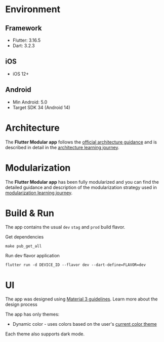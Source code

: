 # Environment

## Framework
- Flutter: 3.16.5
- Dart: 3.2.3

## iOS
- iOS 12+

## Android
- Min Android: 5.0
- Target SDK 34 (Android 14)

# Architecture

The **Flutter Modular app** follows the
[official architecture guidance](https://developer.android.com/topic/architecture)
and is described in detail in the
[architecture learning journey](docs%2FArchitectureLearningJourney.md).


# Modularization


The **Flutter Modular app** has been fully modularized and you can find the detailed guidance and
description of the modularization strategy used in
[modularization learning journey](docs%2FModularizationLearningJourney.md).


# Build & Run

The app contains the usual `dev` `stag` and `prod` build flavor.

Get dependencies

```
make pub_get_all
```

Run dev flavor application

```
flutter run -d DEVICE_ID --flavor dev --dart-define=FLAVOR=dev  
```

# UI

The app was designed using [Material 3 guidelines](https://m3.material.io). Learn more about the design process

The app has only themes:
- Dynamic color - uses colors based on the user's [current color theme](https://material.io/blog/announcing-material-you)

Each theme also supports dark mode.